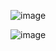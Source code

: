 ![image](https://github.com/user-attachments/assets/51861ad6-842b-47c5-afa2-94e07f34a816)


![image](https://github.com/user-attachments/assets/421f3e99-412e-4105-b940-6246b425c71a)
